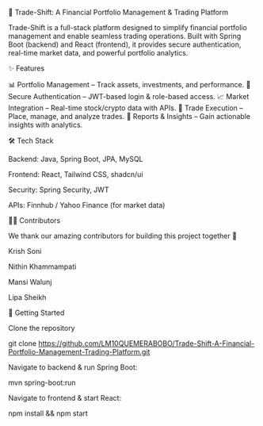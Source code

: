 🚀 Trade-Shift: A Financial Portfolio Management & Trading Platform

Trade-Shift is a full-stack platform designed to simplify financial portfolio management and enable seamless trading operations.
Built with Spring Boot (backend) and React (frontend), it provides secure authentication, real-time market data, and powerful portfolio analytics.

✨ Features

📊 Portfolio Management – Track assets, investments, and performance.
🔐 Secure Authentication – JWT-based login & role-based access.
📈 Market Integration – Real-time stock/crypto data with APIs.
💼 Trade Execution – Place, manage, and analyze trades.
📑 Reports & Insights – Gain actionable insights with analytics.

🛠️ Tech Stack

Backend: Java, Spring Boot, JPA, MySQL

Frontend: React, Tailwind CSS, shadcn/ui

Security: Spring Security, JWT

APIs: Finnhub / Yahoo Finance (for market data)

👩‍💻 Contributors

We thank our amazing contributors for building this project together 💙

Krish Soni

Nithin Khammampati

Mansi Walunj

Lipa Sheikh

🚀 Getting Started

Clone the repository

git clone https://github.com/LM10QUEMERABOBO/Trade-Shift-A-Financial-Portfolio-Management-Trading-Platform.git

Navigate to backend & run Spring Boot:

mvn spring-boot:run

Navigate to frontend & start React:

npm install && npm start
